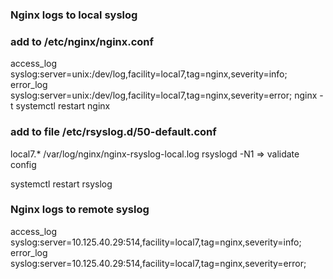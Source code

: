 ### Nginx logs to local syslog
### add to /etc/nginx/nginx.conf
access_log syslog:server=unix:/dev/log,facility=local7,tag=nginx,severity=info;
error_log syslog:server=unix:/dev/log,facility=local7,tag=nginx,severity=error;
nginx -t 
systemctl restart nginx

### add to file /etc/rsyslog.d/50-default.conf
local7.*  /var/log/nginx/nginx-rsyslog-local.log
rsyslogd -N1 => validate config

systemctl restart rsyslog


### Nginx logs to remote syslog
access_log syslog:server=10.125.40.29:514,facility=local7,tag=nginx,severity=info;
error_log syslog:server=10.125.40.29:514,facility=local7,tag=nginx,severity=error;
